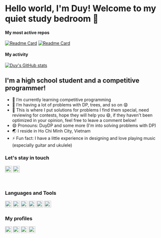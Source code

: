 # Hello world, I'm Duy! Welcome to my quiet study bedroom 👋
#### My most active repos
[![Readme Card](https://github-readme-stats.vercel.app/api/pin/?username=duythecoder&repo=CodingLibrary&theme=buefy)](https://github.com/duythecoder/CodingLibrary)
[![Readme Card](https://github-readme-stats.vercel.app/api/pin/?username=duythecoder&repo=Algo_Notebook&theme=buefy)](https://github.com/duythecoder/Algo_Notebook)
#### My activity
[![Duy's GitHub stats](https://github-readme-stats.vercel.app/api?username=duythecoder&show_icons=true&theme=buefy)](https://github.com/anuraghazra/github-readme-stats)

## I'm a high school student and a competitive programmer!
- 🌱 I’m currently learning competitive programming
- 🤔 I’m having a lot of problems with DP, trees, and so on 😧
- 💬 This is where I put solutions for problems I find them special, need reviewing for contests, hope they will help you 😄, if they haven't been optimized in your opinion, feel free to leave a comment below!
- 😄 Pronouns: DuyDP and some more (I'm into solving problems with DP)
- 🌏 I reside in Ho Chi Minh City, Vietnam
- ⚡ Fun fact: I have a little experience in designing and love playing music (especially guitar and ukulele)

### Let's stay in touch
<a href="https://twitter.com/KhanhNh93976137"><img src="https://cdn.icon-icons.com/icons2/2518/PNG/512/brand_twitter_icon_151519.png" alt="My Twitter" width="22px"></a>
<a href="https://www.instagram.com/duytheidealist/"><img src="https://freeonepagetemplates.com/vector-icons/instagram-icons/instagram-icon-3.svg" alt="My Instagram" width="22px"></a>

<br/>

### Languages and Tools
<a href="https://www.cplusplus.com/"><img src="https://cdn.icon-icons.com/icons2/3398/PNG/512/plus_logo_c_icon_214621.png" width="22px" alt="C++"></a>
<a href="https://neovim.io/"><img src="https://user-images.githubusercontent.com/28633984/66519056-2e840c80-eaef-11e9-8670-c767213c26ba.png" width="22px" alt="Neovim"></a>
<a href="https://github.com/"><img src="https://github.githubassets.com/images/modules/logos_page/GitHub-Mark.png" width="22px" alt="GitHub"></a>
<a href="https://desktop.github.com/"><img src="https://defkey.com/content/images/program/github-desktop-2018-11-14_12-13-38-icon-resized.jpg" width="22px" alt="GitHub Desktop"></a>
<a href="https://ubuntu.com/"><img src="https://www.tenforums.com/geek/gars/images/2/types/thumb_Bash.png" width="22px" alt="Ubuntu"></a>
<a href="https://www.microsoft.com/en-us/p/windows-terminal/9n0dx20hk701?activetab=pivot:overviewtab"><img src="https://miro.medium.com/max/256/1*RuFsevFd1ypJClZSLKwugw.png" width="22px" alt="Windows Terminal"></a>

### My profiles
<a href="https://oj.vnoi.info/user/duytheidealist"><img src="https://scontent.fsgn5-10.fna.fbcdn.net/v/t1.6435-9/137225625_102640671799515_8293030811068628108_n.jpg?_nc_cat=107&ccb=1-6&_nc_sid=09cbfe&_nc_ohc=m4K0JS5-FFwAX_2wkIV&_nc_ht=scontent.fsgn5-10.fna&oh=00_AT9V73yNgX2FEhJ0zcbd3_eVIniORLSMiayeTN1saBGD3w&oe=629DA5A9" width="22px" alt="VNOJ"></a>
<a href="https://freecontest.net/users/olympicwinner"><img src="https://scontent.fsgn5-10.fna.fbcdn.net/v/t39.30808-6/268772772_3781059018786572_4340479363198812595_n.png?_nc_cat=107&ccb=1-6&_nc_sid=09cbfe&_nc_ohc=KWJhVYQZrLYAX-GxDHs&_nc_ht=scontent.fsgn5-10.fna&oh=00_AT8zPf6vdSD0CuFiY1n4uaK1cBtudS8E3jdvVvN2ZbP6lw&oe=627BB08E" width="22px" alt="Free Contest"></a>
<a href="https://atcoder.jp/users/duythecoder"><img src="https://scontent.fsgn5-11.fna.fbcdn.net/v/t1.18169-9/998250_461315897295967_1989411759_n.png?_nc_cat=103&ccb=1-6&_nc_sid=09cbfe&_nc_ohc=9m-rFhZaVGIAX9G6vXO&_nc_ht=scontent.fsgn5-11.fna&oh=00_AT9lvXrDjMcdgZqGGXBxBab4UQQhkfpJT5TMJ3ABICta4w&oe=629E3B19" width="22px" alt="AtCoder"></a>
<a href="https://codeforces.com/profile/khanhdiina_"><img src="https://repository-images.githubusercontent.com/316181742/36bfe3d9-b397-4364-830c-2b1315618042" width="22px" alt="Codeforces"></a>

<!--
**duythecoder/duythecoder** is a ✨ _special_ ✨ repository because its `README.md` (this file) appears on your GitHub profile.

Here are some ideas to get you started:

- 🔭 I’m currently working on ...
- 🌱 I’m currently learning ...
- 👯 I’m looking to collaborate on ...
- 🤔 I’m looking for help with ...
- 💬 Ask me about ...
- 📫 How to reach me: ...
- 😄 Pronouns: ...
- ⚡ Fun fact: ...
-->
